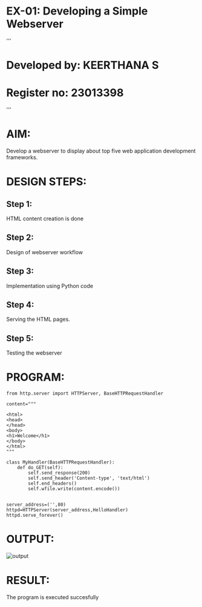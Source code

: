 # EX-01: Developing a Simple Webserver
'''
# Developed by: KEERTHANA S
# Register no: 23013398
'''
# AIM:

Develop a webserver to display about top five web application development frameworks.

# DESIGN STEPS:

## Step 1:

HTML content creation is done

## Step 2:

Design of webserver workflow

## Step 3:

Implementation using Python code

## Step 4:

Serving the HTML pages.

## Step 5:

Testing the webserver
# PROGRAM:
```
from http.server import HTTPServer, BaseHTTPRequestHandler

content="""

<html>
<head>
</head>
<body>
<h1>Welcome</h1>
</body>
</html>
"""

class MyHandler(BaseHTTPRequestHandler):
    def do_GET(self):
        self.send_response(200)
        self.send_header('Content-type', 'text/html')
        self.end_headers()
        self.wfile.write(content.encode())


server_address=('',80)
httpd=HTTPServer(server_address,HelloHandler)
httpd.serve_forever()

```

# OUTPUT:
![output](https://github.com/KeerthanaaSaravanan/Web_server/assets/145742596/08c66f22-c9f7-4c62-ac9b-b8840e1da3ec)

# RESULT:

The program is executed succesfully
